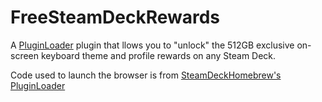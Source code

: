 # FreeSteamDeckRewards
A [PluginLoader](https://github.com/SteamDeckHomebrew/PluginLoader) plugin that llows you to "unlock" the 512GB exclusive on-screen keyboard theme and profile rewards on any Steam Deck.

Code used to launch the browser is from [SteamDeckHomebrew's PluginLoader](https://github.com/SteamDeckHomebrew/PluginLoader/blob/1199c080bc076efa855e928a34972866f6114ba1/plugin_loader/utilities.py#L109)
